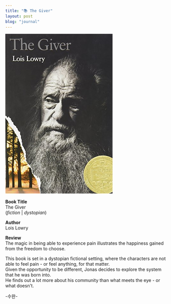 ```yaml
---
title: "📚 The Giver"
layout: post
blog: "journal"
---
```


![giver](/assets/giver.jpeg)

**Book Title**   
The Giver      
(_fiction_ | _dystopian_)

**Author**   
Lois Lowry      

**Review**   
The magic in being able to experience pain illustrates the happiness gained from the freedom to choose.

This book is set in a dystopian fictional setting, where the characters are not able to feel pain - or feel anything, for that matter.   
Given the opportunity to be different, Jonas decides to explore the system that he was born into.  
He finds out a lot more about his community than what meets the eye - or what doesn't.   


-수완-





